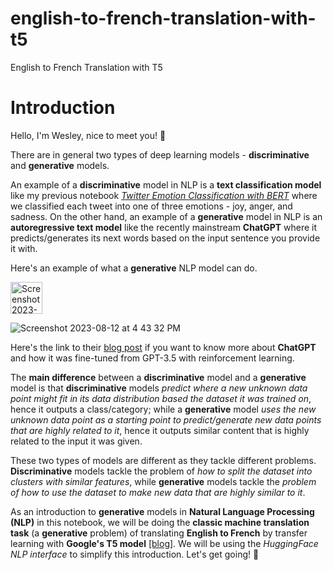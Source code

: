 # english-to-french-translation-with-t5
English to French Translation with T5

# Introduction

Hello, I'm Wesley, nice to meet you! 👋

There are in general two types of deep learning models - **discriminative** and **generative** models. 

An example of a **discriminative** model in NLP is a **text classification model** like my previous notebook *[Twitter Emotion Classification with BERT](https://www.kaggle.com/code/wesleyacheng/twitter-emotion-classification-with-bert)* where we classified each tweet into one of three emotions - joy, anger, and sadness.
On the other hand, an example of a **generative** model in NLP is an **autoregressive text model** like the recently mainstream **ChatGPT** where it predicts/generates its next words based on the input sentence you provide it with.

Here's an example of what a **generative** NLP model can do.

<img width="51" alt="Screenshot 2023-08-12 at 4 40 49 PM" src="https://github.com/wesleyacheng/english-to-french-translation-with-t5/assets/15952538/cb81bfb0-fec0-46a7-8350-309bb7101294">

![Screenshot 2023-08-12 at 4 43 32 PM](https://github.com/wesleyacheng/english-to-french-translation-with-t5/assets/15952538/3abf07b5-7a14-45e3-ae73-a8a14e12b0a5)


Here's the link to their [blog post](https://openai.com/blog/chatgpt) if you want to know more about **ChatGPT** and how it was fine-tuned from GPT-3.5 with reinforcement learning.

The **main difference** between a **discriminative** model and a **generative** model is that **discriminative** models *predict where a new unknown data point might fit in its data distribution based the dataset it was trained on*, hence it outputs a class/category; while a **generative** model *uses the new unknown data point as a starting point to predict/generate new data points that are highly related to it*, hence it outputs similar content that is highly related to the input it was given.
 
These two types of models are different as they tackle different problems. **Discriminative** models tackle the problem of *how to split the dataset into clusters with similar features*, while **generative** models tackle the *problem of how to use the dataset to make new data that are highly similar to it*.

As an introduction to **generative** models in **Natural Language Processing (NLP)** in this notebook, we will be doing the **classic machine translation task** (a **generative** problem) of translating **English to French** by transfer learning with **Google's T5 model** [\[blog\]](https://ai.googleblog.com/2020/02/exploring-transfer-learning-with-t5.html). We will be using the *HuggingFace NLP interface* to simplify this introduction. Let's get going! 🦾
